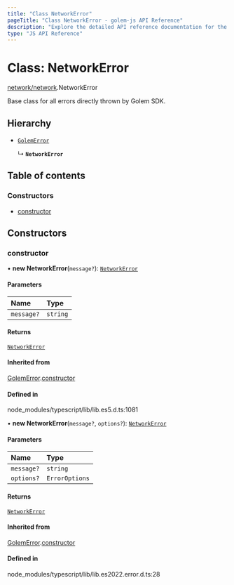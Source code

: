 ```yaml
---
title: "Class NetworkError"
pageTitle: "Class NetworkError - golem-js API Reference"
description: "Explore the detailed API reference documentation for the Class NetworkError within the golem-js SDK for the Golem Network."
type: "JS API Reference"
---
```

# Class: NetworkError

[network/network](../modules/network_network).NetworkError

Base class for all errors directly thrown by Golem SDK.

## Hierarchy

- [`GolemError`](error_golem_error.GolemError)

  ↳ **`NetworkError`**

## Table of contents

### Constructors

- [constructor](network_network.NetworkError#constructor)

## Constructors

### constructor

• **new NetworkError**(`message?`): [`NetworkError`](network_network.NetworkError)

#### Parameters

| Name | Type |
| :------ | :------ |
| `message?` | `string` |

#### Returns

[`NetworkError`](network_network.NetworkError)

#### Inherited from

[GolemError](error_golem_error.GolemError).[constructor](error_golem_error.GolemError#constructor)

#### Defined in

node_modules/typescript/lib/lib.es5.d.ts:1081

• **new NetworkError**(`message?`, `options?`): [`NetworkError`](network_network.NetworkError)

#### Parameters

| Name | Type |
| :------ | :------ |
| `message?` | `string` |
| `options?` | `ErrorOptions` |

#### Returns

[`NetworkError`](network_network.NetworkError)

#### Inherited from

[GolemError](error_golem_error.GolemError).[constructor](error_golem_error.GolemError#constructor)

#### Defined in

node_modules/typescript/lib/lib.es2022.error.d.ts:28
